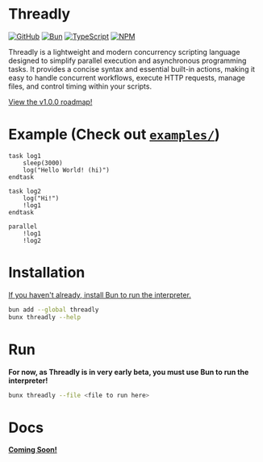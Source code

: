 # Threadly

[![GitHub](https://img.shields.io/badge/github-%23121011.svg?style=for-the-badge&logo=github&logoColor=white)](https://github.com/SpideyZac/Threadly)
[![Bun](https://img.shields.io/badge/Bun-%23000000.svg?style=for-the-badge&logo=bun&logoColor=white)](https://bun.sh/)
[![TypeScript](https://img.shields.io/badge/typescript-%23007ACC.svg?style=for-the-badge&logo=typescript&logoColor=white)](https://www.typescriptlang.org/)
[![NPM](https://img.shields.io/badge/NPM-%23CB3837.svg?style=for-the-badge&logo=npm&logoColor=white)](https://www.npmjs.com/package/threadly)

Threadly is a lightweight and modern concurrency scripting language designed to simplify parallel execution and asynchronous programming tasks. It provides a concise syntax and essential built-in actions, making it easy to handle concurrent workflows, execute HTTP requests, manage files, and control timing within your scripts.

[View the v1.0.0 roadmap!](https://github.com/users/SpideyZac/projects/2)

# Example (Check out [`examples/`](https://github.com/SpideyZac/Threadly/tree/master/examples))
```threadly
task log1
    sleep(3000)
    log("Hello World! (hi)")
endtask

task log2
    log("Hi!")
    !log1
endtask

parallel
    !log1
    !log2
```

# Installation

[If you haven't already, install Bun to run the interpreter.](https://bun.sh/docs/installation)

```bash
bun add --global threadly
bunx threadly --help
```

# Run

**For now, as Threadly is in very early beta, you must use Bun to run the interpreter!**

```bash
bunx threadly --file <file to run here>
```

# Docs

[**Coming Soon!**](https://threadly.js.org)